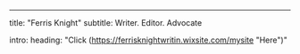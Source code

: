 ---
title: "Ferris Knight"
subtitle: Writer. Editor. Advocate

intro:
    heading: "Click (https://ferrisknightwritin.wixsite.com/mysite "Here")"
